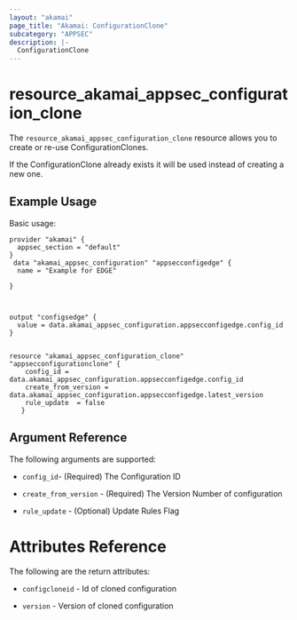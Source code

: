 ```yaml
---
layout: "akamai"
page_title: "Akamai: ConfigurationClone"
subcategory: "APPSEC"
description: |-
  ConfigurationClone
---
```


# resource_akamai_appsec_configuration_clone


The `resource_akamai_appsec_configuration_clone` resource allows you to create or re-use ConfigurationClones.

If the ConfigurationClone already exists it will be used instead of creating a new one.

## Example Usage

Basic usage:

```hcl
provider "akamai" {
  appsec_section = "default"
}
 data "akamai_appsec_configuration" "appsecconfigedge" {
  name = "Example for EDGE"
  
}



output "configsedge" {
  value = data.akamai_appsec_configuration.appsecconfigedge.config_id
}


resource "akamai_appsec_configuration_clone" "appsecconfigurationclone" {
    config_id = data.akamai_appsec_configuration.appsecconfigedge.config_id
    create_from_version = data.akamai_appsec_configuration.appsecconfigedge.latest_version 
    rule_update  = false
   }

```

## Argument Reference

The following arguments are supported:
* `config_id`- (Required) The Configuration ID

* `create_from_version` - (Required) The Version Number of configuration

* `rule_update` - (Optional) Update Rules Flag

# Attributes Reference

The following are the return attributes:

* `configcloneid` - Id of cloned configuration

* `version` - Version of cloned configuration

